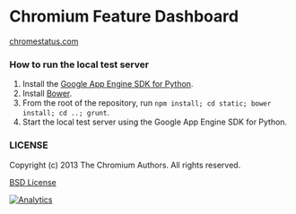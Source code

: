 Chromium Feature Dashboard
==================

[chromestatus.com](http://chromestatus.com/)

### How to run the local test server

1. Install the [Google App Engine SDK for Python](https://developers.google.com/appengine/downloads#Google_App_Engine_SDK_for_Python).
2. Install [Bower](http://bower.io/).
3. From the root of the repository, run `npm install; cd static; bower install; cd ..; grunt`.
4. Start the local test server using the Google App Engine SDK for Python.

### LICENSE

Copyright (c) 2013 The Chromium Authors. All rights reserved.

[BSD License](http://src.chromium.org/viewvc/chrome/trunk/src/LICENSE)


[![Analytics](https://ga-beacon.appspot.com/UA-39048143-2/GoogleChrome/chromium-dashboard/README)](https://github.com/igrigorik/ga-beacon)
